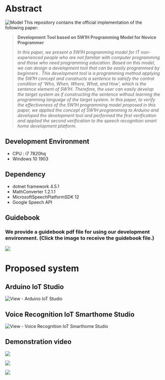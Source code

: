 # Abstract
![Model](https://user-images.githubusercontent.com/25438139/90316442-2d1c3f80-df5d-11ea-8599-3cb8b2433c8e.png)
This repository contains the official implementation of the following paper:
> **Development Tool based on 5W1H Programming Model for Novice Programmer**<br>
>
> *In this paper, we present a 5W1H programming model for IT non-experienced people who are not familiar with computer programming and those who need programming education. Based on this model, we can design a development tool that can be easily programmed by beginners . This development tool is a programming method applying the 5W1H concept and constructs a sentence to satisfy the control condition of 'Who, When, Where, What, and How', which is the sentence element of 5W1H. Therefore, the user can easily develop the target system as if constructing the sentence without learning the programming language of the target system. In this paper, to verify the effectiveness of the 5W1H programming model proposed in this paper, we applied the concept of 5W1H programming to Arduino and developed the development tool and performed the first verification and applied the second verification to the speech recognition smart home development platform.*

## Development Environment
* CPU : i7 7820hq
* Windows 10 1903
## Dependency
* dotnet framework 4.5.1
* MathConverter 1.2.1.1
* MicrosoftSpeechPlatformSDK 12
* Google Speech API

## Guidebook
### We provide a guidebook pdf file for using our development environment. (Click the image to receive the guidebook file.)
[![](https://user-images.githubusercontent.com/25438139/90316441-2c83a900-df5d-11ea-8bad-63821d1ccf16.PNG)](https://github.com/intelli8786/5W1H-Arduino-Development-Environment/files/5079079/5W1H.Guide.Book.pdf)


# Proposed system
## Arduino IoT Studio
![View - Arduino IoT Studio](https://user-images.githubusercontent.com/25438139/90316440-2b527c00-df5d-11ea-8fd1-281919769cea.png)



## Voice Recognition IoT Smarthome Studio
![View - Voice Recognition IoT Smarthome Studio](https://user-images.githubusercontent.com/25438139/90316443-2d1c3f80-df5d-11ea-8a0e-9c9e6df0e406.png)


## Demonstration video

[![](https://user-images.githubusercontent.com/25438139/90316911-9487be80-df60-11ea-8cc5-df64c2745a41.PNG)](https://youtu.be/L4YSQkTikTc)

[![](https://user-images.githubusercontent.com/25438139/90316939-bf721280-df60-11ea-8a9b-d4d0c2f25e8d.PNG)](https://youtu.be/15HX5FkHrIg)

[![](https://user-images.githubusercontent.com/25438139/90316914-981b4580-df60-11ea-88cc-f8c07777c30c.PNG)](https://youtu.be/rls1uOxDnJI)
